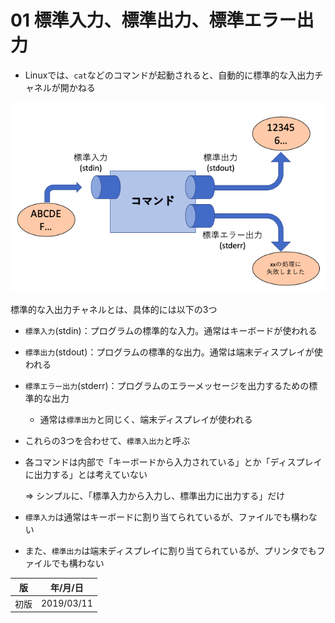01 標準入力、標準出力、標準エラー出力
================================

* Linuxでは、`cat`などのコマンドが起動されると、自動的に標準的な入出力チャネルが開かねる

![標準出入力](./images/標準出入力.png)

標準的な入出力チャネルとは、具体的には以下の3つ

* `標準入力`(stdin)：プログラムの標準的な入力。通常はキーボードが使われる

* `標準出力`(stdout)：プログラムの標準的な出力。通常は端末ディスプレイが使われる

* `標準エラー出力`(stderr)：プログラムのエラーメッセージを出力するための標準的な出力

  * 通常は`標準出力`と同じく、端末ディスプレイが使われる

* これらの3つを合わせて、`標準入出力`と呼ぶ

* 各コマンドは内部で「キーボードから入力されている」とか「ディスプレイに出力する」とは考えていない

  => シンプルに、「標準入力から入力し、標準出力に出力する」だけ

* `標準入力`は通常はキーボードに割り当てられているが、ファイルでも構わない

* また、`標準出力`は端末ディスプレイに割り当てられているが、プリンタでもファイルでも構わない



| 版 |  年/月/日 |
|----|----------|
|初版|2019/03/11|
